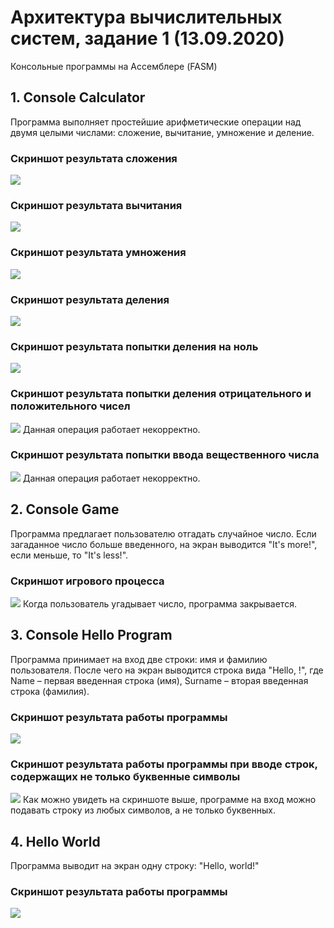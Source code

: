 # Архитектура вычислительных систем, задание 1 (13.09.2020)
Консольные программы на Ассемблере (FASM)
<h2/> 1. Console Calculator </h2>
Программа выполняет простейшие арифметические операции над двумя целыми числами: сложение, вычитание, умножение и деление.
<h3/> Скриншот результата сложения </h3>
<img src= "https://github.com/MSenso/Computer-System-Architecture-task-1/blob/master/%2B%20operation.png">
<h3/> Скриншот результата вычитания </h3>
<img src= "https://github.com/MSenso/Computer-System-Architecture-task-1/blob/master/-%20operation.png">
<h3/> Скриншот результата умножения </h3>
<img src= "https://github.com/MSenso/Computer-System-Architecture-task-1/blob/master/multipl_operation.png">
<h3/> Скриншот результата деления </h3>
<img src= "https://github.com/MSenso/Computer-System-Architecture-task-1/blob/master/div_operation.png">
<h3/> Скриншот результата попытки деления на ноль </h3>
<img src= "https://github.com/MSenso/Computer-System-Architecture-task-1/blob/master/zero_divison.png">
<h3/> Скриншот результата попытки деления отрицательного и положительного чисел </h3>
<img src= "https://github.com/MSenso/Computer-System-Architecture-task-1/blob/master/wrong_div_operation.png">
           Данная операция работает некорректно.
<h3/> Скриншот результата попытки ввода вещественного числа </h3>
<img src= "https://github.com/MSenso/Computer-System-Architecture-task-1/blob/master/float_wrong.png">
           Данная операция работает некорректно.
           
<h2/> 2. Console Game </h2>
Программа предлагает пользователю отгадать случайное число. Если загаданное число больше введенного, на экран выводится "It's more!", если меньше, то "It's less!".
<h3/> Скриншот игрового процесса </h3>
<img src= "https://github.com/MSenso/Computer-System-Architecture-task-1/blob/master/game%20proc.png">
           Когда пользователь угадывает число, программа закрывается.

<h2/> 3. Console Hello Program </h2>
Программа принимает на вход две строки: имя и фамилию пользователя. После чего на экран выводится строка вида "Hello, <Name> <Surname>!", где Name – первая введенная строка (имя), Surname – вторая введенная строка (фамилия).
           <h3/> Скриншот результата работы программы </h3>
           <img src = "https://github.com/MSenso/Computer-System-Architecture-task-1/blob/master/hello.png">
           <h3/> Скриншот результата работы программы при вводе строк, содержащих не только буквенные символы</h3>
           <img src = "https://github.com/MSenso/Computer-System-Architecture-task-1/blob/master/symb%20hello.png">
            Как можно увидеть на скриншоте выше, программе на вход можно подавать строку из любых символов, а не только буквенных.
<h2/> 4. Hello World </h2>
Программа выводит на экран одну строку: "Hello, world!"
<h3/> Скриншот результата работы программы </h3>
<img src= "https://github.com/MSenso/Computer-System-Architecture-task-1/blob/master/hello%20world.png">
